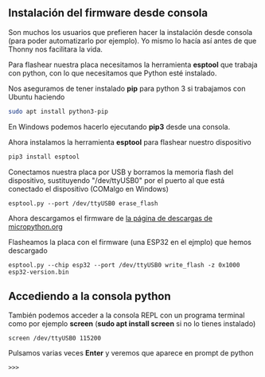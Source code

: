 ## Instalación del firmware desde consola

Son muchos los usuarios que prefieren hacer la instalación desde consola (para poder automatizarlo por ejemplo). Yo mismo lo hacía así antes de que Thonny nos facilitara la vida.

Para flashear nuestra placa necesitamos la herramienta **esptool** que trabaja con python, con lo que necesitamos que Python esté instalado.

Nos aseguramos de tener instalado **pip** para python 3 si trabajamos con Ubuntu haciendo

```sh
sudo apt install python3-pip
```

En Windows podemos hacerlo ejecutando __pip3__ desde una consola.

Ahora instalamos la herramienta **esptool** para flashear nuestro dispositivo

```sh
pip3 install esptool
```

Conectamos nuestra placa por USB y borramos la memoria flash del dispositivo, sustituyendo "/dev/ttyUSB0" por el puerto al que está conectado el dispositivo (COMalgo en Windows)

```
esptool.py --port /dev/ttyUSB0 erase_flash
```

Ahora descargamos el firmware de [la página de descargas de micropython.org](http://micropython.org/download)

Flasheamos la placa con el firmware (una ESP32 en el ejmplo) que hemos descargado

```
esptool.py --chip esp32 --port /dev/ttyUSB0 write_flash -z 0x1000 esp32-version.bin
```

## Accediendo a la consola python

También podemos acceder a la consola REPL con un programa terminal como por ejemplo **screen** (__sudo apt install screen__ si no lo tienes instalado)

```
screen /dev/ttyUSB0 115200
```

Pulsamos varias veces **Enter** y veremos que aparece en prompt de python

```
>>>
```

